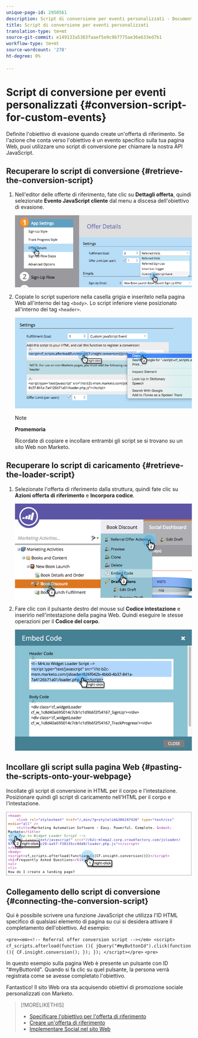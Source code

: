 ```yaml
---
unique-page-id: 2950561
description: Script di conversione per eventi personalizzati - Documenti Marketo - Documentazione prodotto
title: Script di conversione per eventi personalizzati
translation-type: tm+mt
source-git-commit: e149133a5383faaef5e9c9b7775ae36e633ed7b1
workflow-type: tm+mt
source-wordcount: '278'
ht-degree: 0%

---
```



# Script di conversione per eventi personalizzati {#conversion-script-for-custom-events}

Definite l&#39;obiettivo di evasione quando create un&#39;offerta di riferimento. Se l&#39;azione che conta verso l&#39;obiettivo è un evento specifico sulla tua pagina Web, puoi utilizzare uno script di conversione per chiamare la nostra API JavaScript.

## Recuperare lo script di conversione {#retrieve-the-conversion-script}

1. Nell&#39;editor delle offerte di riferimento, fate clic su **Dettagli offerta**, quindi selezionate **Evento JavaScript cliente** dal menu a discesa dell&#39;obiettivo di evasione.

   ![](assets/image2015-4-20-17-3a22-3a15.png)

1. Copiate lo script superiore nella casella grigia e inseritelo nella pagina Web all&#39;interno dei tag `<body>`. Lo script inferiore viene posizionato all&#39;interno dei tag `<header>`.

   ![](assets/image2015-4-20-17-3a29-3a7.png)

   >[!NOTE]
   >
   >**Promemoria**
   >
   >
   >Ricordate di copiare e incollare entrambi gli script se si trovano su un sito Web non Marketo.

## Recuperare lo script di caricamento {#retrieve-the-loader-script}

1. Selezionate l&#39;offerta di riferimento dalla struttura, quindi fate clic su **Azioni offerta di riferimento** e **Incorpora codice**.

   ![](assets/image2015-4-20-17-3a34-3a46.png)

1. Fare clic con il pulsante destro del mouse sul **Codice intestazione** e inserirlo nell&#39;intestazione della pagina Web. Quindi eseguire le stesse operazioni per il **Codice del corpo**.

   ![](assets/image2015-4-20-20-3a49-3a19.png)

## Incollare gli script sulla pagina Web {#pasting-the-scripts-onto-your-webpage}

Incollate gli script di conversione in HTML per il corpo e l&#39;intestazione. Posizionare quindi gli script di caricamento nell&#39;HTML per il corpo e l&#39;intestazione.

![](assets/image2015-4-20-21-3a0-3a16.png)

## Collegamento dello script di conversione {#connecting-the-conversion-script}

Qui è possibile scrivere una funzione JavaScript che utilizza l&#39;ID HTML specifico di qualsiasi elemento di pagina su cui si desidera attivare il completamento dell&#39;obiettivo. Ad esempio:

`<pre><em><!-- Referral offer conversion script --></em> <script> cf_scripts.afterload(function (){ jQuery("#myButtonId").click(function (){ CF.insight.conversion(); }); }); </script></pre>` `<pre>`

In questo esempio sulla pagina Web è presente un pulsante con ID &quot;#myButtonId&quot;. Quando si fa clic su quel pulsante, la persona verrà registrata come se avesse completato l&#39;obiettivo.

Fantastico! Il sito Web ora sta acquisendo obiettivi di promozione sociale personalizzati con Marketo.

>[!MORELIKETHIS]
>
>* [Specificare l&#39;obiettivo per l&#39;offerta di riferimento](../../../../product-docs/demand-generation/social/referral-offers/specify-goal-for-referral-offer.md)
>* [Creare un&#39;offerta di riferimento](../../../../product-docs/demand-generation/social/referral-offers/create-a-referral-offer.md)
>* [Implementare Social nel sito Web](deploy-social-on-your-website.md)

